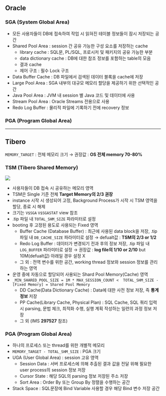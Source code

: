 ## Oracle
### SGA (System Global Area)
- 모든 사용자들이 DB에 접속하여 작업 시 읽혀진 테이블 정보들이 잠시 저장되는 공간
- Shared Pool Area : session 간 공유 가능한 구성 요소를 저장하는 cache
  - library cache : SQL문, PL/SQL, 프로시저 및 패키지의 공유 가능한 부분
  - data dictionary cache : DB에 대한 참조 정보를 포함하는 table의 모음
  - 결과 cache
  - 제어 구조 :  필수 Lock 구조
- Data Buffer Cache : DB 파일에서 검색된 데이터 블록을 cache에 저장
- Large Pool Area : SGA 내부의 대규모 메모리 할당을 제공하기 위한 선택적인 공간
- Java Pool Area : JVM 내 session 별 Java 코드 및 데이터에 사용
- Stream Pool Area : Oracle Streams 전용으로 사용
- Redo Log Buffer : 물리적 파일에 기록하기 전에 recovery 정보
### PGA (Program Global Area)

---
## Tibero
`MEMORY_TARGET` : 전체 메모리 크기 → 권장값 : **OS 전체 memory 70-80%**
### TSM (Tibero Shared Memory)
![](https://prod-files-secure.s3.us-west-2.amazonaws.com/2e9f035b-3bba-4ce1-902b-03e8e4545fa2/50e74659-9cf4-4d7e-a1bb-37b94051050d/3.1_TSM.png?X-Amz-Algorithm=AWS4-HMAC-SHA256&X-Amz-Content-Sha256=UNSIGNED-PAYLOAD&X-Amz-Credential=ASIAZI2LB4665RQHEK2Y%2F20250814%2Fus-west-2%2Fs3%2Faws4_request&X-Amz-Date=20250814T035035Z&X-Amz-Expires=3600&X-Amz-Security-Token=IQoJb3JpZ2luX2VjEPP%2F%2F%2F%2F%2F%2F%2F%2F%2F%2FwEaCXVzLXdlc3QtMiJHMEUCIQDDg4jMru3PXJpM5czaz6%2BfqB%2FcZU2d5FbhRc9Q5htO3AIgB8PX1vRsi6Qp4jhdrziOJvPDrQH0129q%2B%2B1hDU7J2Vgq%2FwMIPBAAGgw2Mzc0MjMxODM4MDUiDEzpoWHgcGeqlA7ueSrcA1sn9TXkGuBogr%2FOc3teUEAwAjSupq5ZbIXtKtt7hbcGFMDxBtL2Hm2pQr%2Bwlv3aMGrPS9WwFSPYKQbCAbwhDiAivl5s0c5YOn1pvpavaE%2FOf2%2BRXn9mMKMT3Qn9BX0Cl4yDkGDVcc6MoPFtJukSb8sSNp6Fi8%2FpfwtcxFtjFese3tL%2BBppf9pLFsanXw%2BByQuBm%2FJ%2FkUvfdJ9GJRB8lJrr1EncuV7nyVhTKEOLBaDtZywPO3vFOT%2Bjzw6gzHk4eKtiXhuxowxVfx9YkE0aTzVjcslJosJ9uBE5x6IiWkUo1JYiIdPsT0t9WGn54CiUb110qBWoLjcWZ8rEctsEM8bTL0z7LvmFow%2B%2BeRQlKA6bz9tfkD1veRnIpSiM9noPVtcfFn8dviPc5g3keHKYoTZZFMeoMeInVIQMLaM7%2FY%2B8fxlRddGhx43fr9gicqxFbLoXGbYTEPvV0wcv8NMxRwcUCMu6GLcZltfZ6xg7ax%2BZS6tx5J5lPouL6Qp5oY7pJBap3CxEJ7lWlNrxzkarOugVWrAFdhzV9oM5jdg1REcnYg%2Fy%2B93jTQk1J9JZZJ9Ik9C20F8hJ67wcLbxHI3rO5DTc1ASXfpfbOxJNiRGbvQMGwIUypnF6cm%2FMHh7VMNCZ9cQGOqUBpEtOvSHZUIQfitlcZ8snblkh6IHODpCd9p8%2FUfSCgGusdc7k3dFwEPY%2FKgA2fD1d9RP2bAlXRZ5cI%2BepC5IRgvfAdiHZ1k8XsFOEwT%2FUSgyzVyu6b%2F8fMb4EpHH78z8KTOWGdFwOBx6Mj4bupporHY3Uqbf6GUchcBtaq1nytWTFcNbIEGev8YNKQNqgX%2BankMqQicj1xa5dYU8hZ%2Bl7JXjTGDj1&X-Amz-Signature=bde3318758adc9c5926e1f7e912b9d19680da804b3da75c8549da5aa9566b357&X-Amz-SignedHeaders=host&x-amz-checksum-mode=ENABLED&x-id=GetObject)
- 사용자들이 DB 접속 시 공유하는 메모리 영역
- TSM은 Single 기준 전체 **Target Memory의 2/3 권장**
- instance 시작 시 생성되어 고정, Background Process가 시작 시 TSM 영역을 할당, 종료 시 해제
- 크기는 `V$SGA` `V$SGASTAT` view 참조
- .tip 파일 내 `TOTAL_SHM_SIZE` 파라미터로 설정
- booting 후 고정된 용도로 사용되는 Fixed 영역
  - Buffer Cache (Database Buffer) : 최근에 사용된 data block을 저장, .tip 파일 내 `DB_CACHE_SIZE` 파라미터로 설정 → defualt값 : **TSM의 2/3 or 1/2**
  - Redo Log Buffer : 데이터가 변경되기 전과 후의 정보 저장, .tip 파일 내 `LOG_BUFFER` 파라미터로 설정 → 권장값 : **log file의 1/10 or 2/10** but 10M(defualt값) 아래일 경우 설정 X
  - 그 외 : 전역 변수를 위한 공간, working thread 정보와 session 정보를 관리하는 영역
- 운영 중에 자동으로 할당되어 사용되는 Shard Pool Memory(Cache) 영역
- `_MIN_SHARED_POOL_SIZE = 1M * MAX_SESSION_COUNT <  TOTAL_SHM_SIZE - [Fixed Memory] = Shared Pool Memory`
  - DD Cache(Data Dictionary Cache) : Data에 대한 사전 정보 저장, 즉 **통계정보** 저장 
  - PP Cache(Library Cache, Physical Plan) : SQL Cache, SQL 쿼리 입력 시 parsing, 문법 체크, 최적화 수행, 실행 계획 작성하는 일련의 과정 정보 저장
  - 그 외  (IMS **297527** 참조)
### PGA (Program Global Area)
- 하나의 프로세스 또는 thread를 위한 개별적 메모리
- `MEMORY_TARGET - TOTAL_SHM_SIZE` : PGA 크기
- UGA (User Global Area) : session 고유 영역
  - Session Data : 서버 프로세스에 의해 추출된 결과 값을 전달 위해 필요한 user process의 session 정보 저장
  - Cursor State : 해당 SQL의 parsing 정보 저장된 주소 저장
  - Sort Area : Order By 또는 Group By 정렬을 수행하는 공간
- Stack Space : SQL문장에 Bind Variable 사용할 경우 해당 Bind 변수 저장 공간

